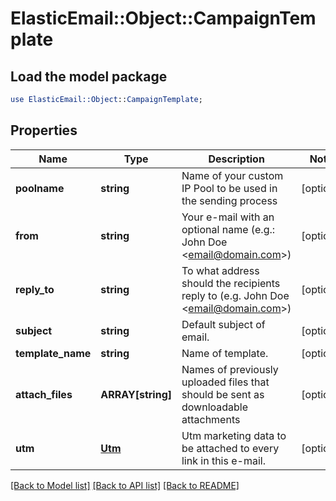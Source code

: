 # ElasticEmail::Object::CampaignTemplate

## Load the model package
```perl
use ElasticEmail::Object::CampaignTemplate;
```

## Properties
Name | Type | Description | Notes
------------ | ------------- | ------------- | -------------
**poolname** | **string** | Name of your custom IP Pool to be used in the sending process | [optional] 
**from** | **string** | Your e-mail with an optional name (e.g.: John Doe &lt;email@domain.com&gt;) | [optional] 
**reply_to** | **string** | To what address should the recipients reply to (e.g. John Doe &lt;email@domain.com&gt;) | [optional] 
**subject** | **string** | Default subject of email. | [optional] 
**template_name** | **string** | Name of template. | [optional] 
**attach_files** | **ARRAY[string]** | Names of previously uploaded files that should be sent as downloadable attachments | [optional] 
**utm** | [**Utm**](Utm.md) | Utm marketing data to be attached to every link in this e-mail. | [optional] 

[[Back to Model list]](../README.md#documentation-for-models) [[Back to API list]](../README.md#documentation-for-api-endpoints) [[Back to README]](../README.md)


